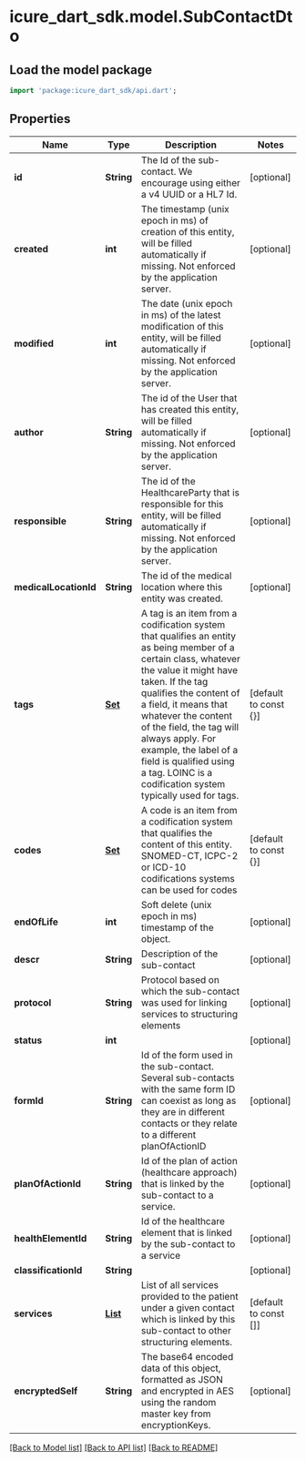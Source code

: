 # icure_dart_sdk.model.SubContactDto

## Load the model package
```dart
import 'package:icure_dart_sdk/api.dart';
```

## Properties
Name | Type | Description | Notes
------------ | ------------- | ------------- | -------------
**id** | **String** | The Id of the sub-contact. We encourage using either a v4 UUID or a HL7 Id. | [optional]
**created** | **int** | The timestamp (unix epoch in ms) of creation of this entity, will be filled automatically if missing. Not enforced by the application server. | [optional]
**modified** | **int** | The date (unix epoch in ms) of the latest modification of this entity, will be filled automatically if missing. Not enforced by the application server. | [optional]
**author** | **String** | The id of the User that has created this entity, will be filled automatically if missing. Not enforced by the application server. | [optional]
**responsible** | **String** | The id of the HealthcareParty that is responsible for this entity, will be filled automatically if missing. Not enforced by the application server. | [optional]
**medicalLocationId** | **String** | The id of the medical location where this entity was created. | [optional]
**tags** | [**Set<CodeStubDto>**](CodeStubDto.md) | A tag is an item from a codification system that qualifies an entity as being member of a certain class, whatever the value it might have taken. If the tag qualifies the content of a field, it means that whatever the content of the field, the tag will always apply. For example, the label of a field is qualified using a tag. LOINC is a codification system typically used for tags. | [default to const {}]
**codes** | [**Set<CodeStubDto>**](CodeStubDto.md) | A code is an item from a codification system that qualifies the content of this entity. SNOMED-CT, ICPC-2 or ICD-10 codifications systems can be used for codes | [default to const {}]
**endOfLife** | **int** | Soft delete (unix epoch in ms) timestamp of the object. | [optional]
**descr** | **String** | Description of the sub-contact | [optional]
**protocol** | **String** | Protocol based on which the sub-contact was used for linking services to structuring elements | [optional]
**status** | **int** |  | [optional]
**formId** | **String** | Id of the form used in the sub-contact. Several sub-contacts with the same form ID can coexist as long as they are in different contacts or they relate to a different planOfActionID | [optional]
**planOfActionId** | **String** | Id of the plan of action (healthcare approach) that is linked by the sub-contact to a service. | [optional]
**healthElementId** | **String** | Id of the healthcare element that is linked by the sub-contact to a service | [optional]
**classificationId** | **String** |  | [optional]
**services** | [**List<ServiceLinkDto>**](ServiceLinkDto.md) | List of all services provided to the patient under a given contact which is linked by this sub-contact to other structuring elements. | [default to const []]
**encryptedSelf** | **String** | The base64 encoded data of this object, formatted as JSON and encrypted in AES using the random master key from encryptionKeys. | [optional]

[[Back to Model list]](../README.md#documentation-for-models) [[Back to API list]](../README.md#documentation-for-api-endpoints) [[Back to README]](../README.md)
